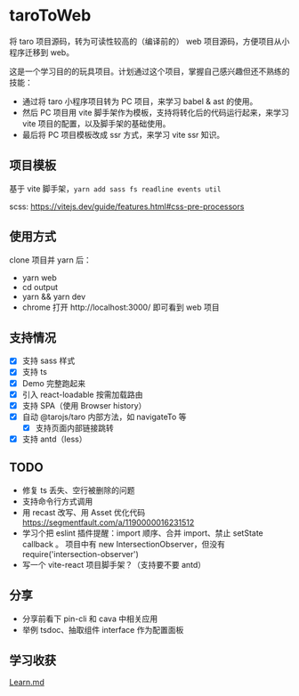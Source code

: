 # taroToWeb

将 taro 项目源码，转为可读性较高的（编译前的） web 项目源码，方便项目从小程序迁移到 web。

这是一个学习目的的玩具项目。计划通过这个项目，掌握自己感兴趣但还不熟练的技能：

- 通过将 taro 小程序项目转为 PC 项目，来学习 babel & ast 的使用。
- 然后 PC 项目用 vite 脚手架作为模板，支持将转化后的代码运行起来，来学习 vite 项目的配置，以及脚手架的基础使用。
- 最后将 PC 项目模板改成 ssr 方式，来学习 vite ssr 知识。

## 项目模板

基于 vite 脚手架，`yarn add sass fs readline events util`

scss: https://vitejs.dev/guide/features.html#css-pre-processors

## 使用方式

clone 项目并 yarn 后：

- yarn web
- cd output
- yarn && yarn dev
- chrome 打开 http://localhost:3000/ 即可看到 web 项目

## 支持情况

- [x] 支持 sass 样式
- [x] 支持 ts
- [x] Demo 完整跑起来
- [x] 引入 react-loadable 按需加载路由
- [x] 支持 SPA（使用 Browser history）
- [x] 自动 @tarojs/taro 内部方法，如 navigateTo 等
  - [x] 支持页面内部链接跳转
- [x] 支持 antd（less）

## TODO

- 修复 ts 丢失、空行被删除的问题
- 支持命令行方式调用
- 用 recast 改写、用 Asset 优化代码 https://segmentfault.com/a/1190000016231512
- 学习个把 eslint 插件提醒：import 顺序、合并 import、禁止 setState callback 。
  项目中有 new IntersectionObserver，但没有
  require('intersection-observer')
- 写一个 vite-react 项目脚手架？（支持要不要 antd）

## 分享

- 分享前看下 pin-cli 和 cava 中相关应用
- 举例 tsdoc、抽取组件 interface 作为配置面板

## 学习收获

[Learn.md](./Learn.md)
